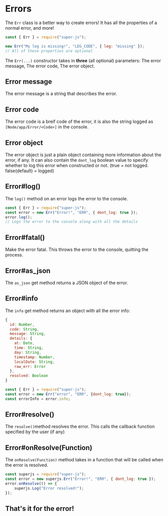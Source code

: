 # Errors

The `Err` class is a better way to create errors! It has all the properties of a normal error, and more!

```js
const { Err } = require("super-js");

new Err("My leg is missing!", "LEG_CODE", { leg: "missing" });
// All of these properties are optional
```

The `Err(...)` constructor takes in **three** (all optional) parameters: The error message, The error code, The error object.

## Error message

The error message is a string that describes the error.

## Error code

The error code is a breif code of the error, it is also the string logged as `[Node/app/Error/<Code>]` in the console.

## Error object

The error object is just a plain object containing more information about the error, if any. It can also contain the `dont_log` boolean value to specify whether to log this error when constructed or not. (true = not logged. false(default) = logged)

## Error#log()

The `log()` method on an error logs the error to the console.

```js
const { Err } = require("super-js");
const error = new Err("Error!", "ERR", { dont_log: true });
error.log();
// Logs the error to the console along with all the details
```

## Error#fatal()

Make the error fatal. This throws the error to the console, quitting the process.

## Error#as_json

The `as_json` get method returns a JSON object of the error.

## Error#info

The `info` get method returns an object with all the error info:

```js
{
  id: Number,
  code: String,
  message: String,
  details: {
    at: Date,
    time: String,
    day: String,
    timestamp: Number,
    localDate: String,
    raw_err: Error
  },
  resolved: Boolean
}

const { Err } = require("super-js");
const error = new Err("error", "ERR", {dont_log: true});
const errorInfo = error.info;
```

## Error#resolve()

The `resolve()`method resolves the error. This calls the callback function specified by the user (if any)

## Error#onResolve(Function)

The `onResolve(Function)` method takes in a function that will be called when the error is resolved.

```js
const superjs = require("super-js");
const error = new superjs.Err("Error!", "ERR", { dont_log: true });
error.onResolve(() => {
	superjs.Log("Error resolved!");
});
```

## That's it for the error!
